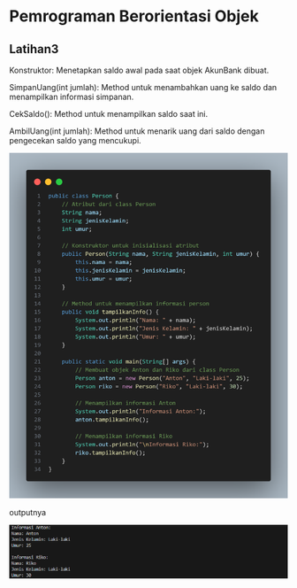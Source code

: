 # Pemrograman Berorientasi Objek

## Latihan3

Konstruktor: Menetapkan saldo awal pada saat objek AkunBank dibuat.<p>
SimpanUang(int jumlah): Method untuk menambahkan uang ke saldo dan menampilkan informasi simpanan.<p>
CekSaldo(): Method untuk menampilkan saldo saat ini.<p>
AmbilUang(int jumlah): Method untuk menarik uang dari saldo dengan pengecekan saldo yang mencukupi.<p>

![Gambar 1](Screenshot/3.png)

outputnya <p>

![Gambar 2](Screenshot/output3.png)
